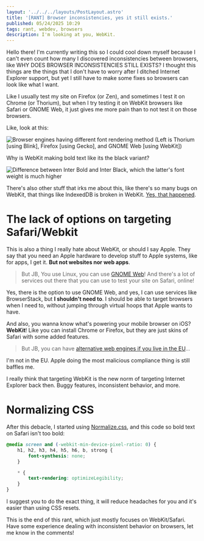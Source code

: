 ```yaml
---
layout: '../../../layouts/PostLayout.astro'
title: '[RANT] Browser inconsistencies, yes it still exists.'
published: 05/24/2025 10:29
tags: rant, webdev, browsers
description: I'm looking at you, WebKit.
---
```


Hello there! I'm currently writing this so I could cool down myself because I can't even count how many I discovered inconsistencies between browsers, like WHY DOES BROWSER INCONSISTENCIES STILL EXISTS? I thought this things are the things that I don't have to worry after I ditched Internet Explorer support, but yet I still have to make some fixes so browsers can look like what I want.

Like I usually test my site on Firefox (or Zen), and sometimes I test it on Chrome (or Thorium), but when I try testing it on WebKit browsers like Safari or GNOME Web, it just gives me more pain than to not test it on those browsers.

Like, look at this:

![Browser engines having different font rendering method (Left is Thorium [using Blink], Firefox [using Gecko], and GNOME Web [using WebKit])](/imgs/posts/browser-inconsistencies/inconsistent-font-rendering.png)

Why is WebKit making bold text like its the black variant?

![Difference between Inter Bold and Inter Black, which the latter's font weight is much higher](/imgs/posts/browser-inconsistencies/interboldvsblack.png)

There's also other stuff that irks me about this, like there's so many bugs on WebKit, that things like IndexedDB is broken in WebKit. [Yes, that happened](https://x.com/feross/status/1404568122158313474).

# The lack of options on targeting Safari/Webkit
This is also a thing I really hate about WebKit, or should I say Apple. They say that you need an Apple hardware to develop stuff to Apple systems, like for apps, I get it. **But not websites nor web apps**.

> But JB, You use Linux, you can use [GNOME Web](https://apps.gnome.org/Epiphany/)! And there's a lot of services out there that you can use to test your site on Safari, online!

Yes, there is the option to use GNOME Web, and yes, I can use services like BrowserStack, but **I shouldn't need to**. I should be able to target browsers when I need to, without jumping through virtual hoops that Apple wants to have.

And also, you wanna know what's powering your mobile browser on iOS? **WebKit**! Like you can install Chrome or Firefox, but they are just skins of Safari with some added features.

> But JB, you can have [alternative web engines if you live in the EU](https://developer.apple.com/support/alternative-browser-engines/)...

I'm not in the EU. Apple doing the most malicious compliance thing is still baffles me.

I really think that targeting WebKit is the new norm of targeting Internet Explorer back then. Buggy features, inconsistent behavior, and more.

# Normalizing CSS
After this debacle, I started using [Normalize.css](https://csstools.github.io/normalize.css/), and this code so bold text on Safari isn't too bold:

```css
@media screen and (-webkit-min-device-pixel-ratio: 0) {
    h1, h2, h3, h4, h5, h6, b, strong {
        font-synthesis: none;
    }

    * {
        text-rendering: optimizeLegibility;
    }
}
```

I suggest you to do the exact thing, it will reduce headaches for you and it's easier than using CSS resets.

This is the end of this rant, which just mostly focuses on WebKit/Safari. Have some experience dealing with inconsistent behavior on browsers, let me know in the comments!